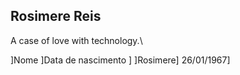 ## Rosimere Reis
A case of love with technology.\

]Nome ]Data de nascimento ]
]Rosimere] 26/01/1967]
